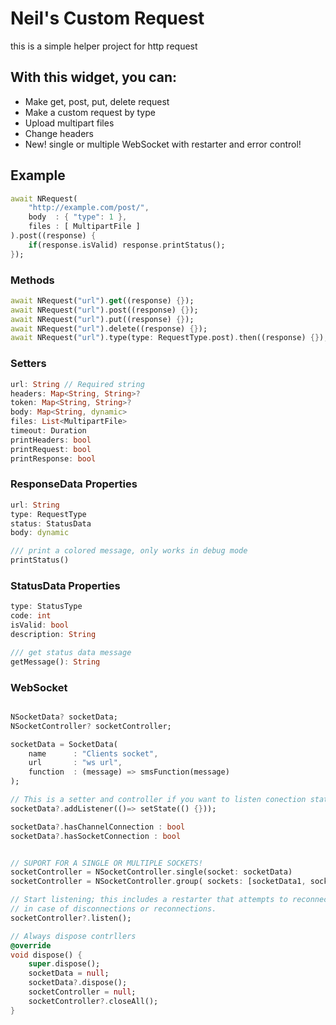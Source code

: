 # Neil's Custom Request

this is a simple helper project for http request

## With this widget, you can:
- Make get, post, put, delete request
- Make a custom request by type
- Upload multipart files
- Change headers
- New! single or multiple WebSocket with restarter and error control!

## Example
```dart
await NRequest(
    "http://example.com/post/",
    body  : { "type": 1 },
    files : [ MultipartFile ]
).post((response) {
    if(response.isValid) response.printStatus();
});
```


### Methods
```dart
await NRequest("url").get((response) {});
await NRequest("url").post((response) {});
await NRequest("url").put((response) {});
await NRequest("url").delete((response) {});
await NRequest("url").type(type: RequestType.post).then((response) {});
```


### Setters
```dart
url: String // Required string
headers: Map<String, String>?
token: Map<String, String>?
body: Map<String, dynamic>
files: List<MultipartFile>
timeout: Duration
printHeaders: bool
printRequest: bool
printResponse: bool
```

### ResponseData Properties
```dart
url: String
type: RequestType
status: StatusData
body: dynamic

/// print a colored message, only works in debug mode
printStatus()
```

### StatusData Properties
```dart
type: StatusType
code: int
isValid: bool
description: String

/// get status data message
getMessage(): String
```


### WebSocket
```dart

NSocketData? socketData;
NSocketController? socketController;

socketData = SocketData(
    name      : "Clients socket",
    url       : "ws url",
    function  : (message) => smsFunction(message)
);

// This is a setter and controller if you want to listen conection status
socketData?.addListener(()=> setState(() {}));

socketData?.hasChannelConnection : bool
socketData?.hasSocketConnection : bool


// SUPORT FOR A SINGLE OR MULTIPLE SOCKETS!
socketController = NSocketController.single(socket: socketData)
socketController = NSocketController.group( sockets: [socketData1, socketData2, ...] )

// Start listening; this includes a restarter that attempts to reconnect to the socket
// in case of disconnections or reconnections.
socketController?.listen();

// Always dispose contrllers
@override
void dispose() {
    super.dispose();
    socketData = null;
    socketData?.dispose();
    socketController = null;
    socketController?.closeAll();
}
```